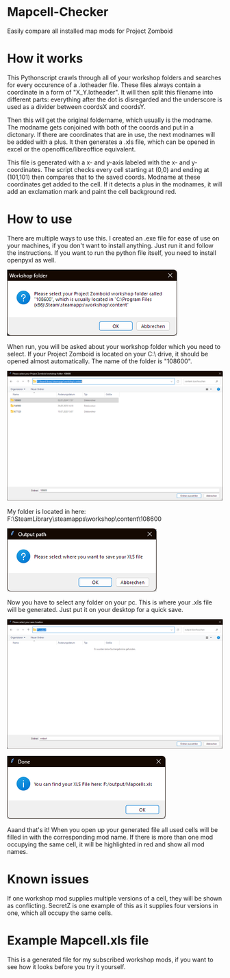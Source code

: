 # Mapcell-Checker
Easily compare all installed map mods for Project Zomboid
# How it works
This Pythonscript crawls through all of your workshop folders and searches for every occurence of a .lotheader file. These files always contain a coordinate in a form of "X_Y.lotheader". It will then split this filename into different parts: everything after the dot is disregarded and the underscore is used as a divider between coordsX and coordsY.

Then this will get the original foldername, which usually is the modname. The modname gets conjoined with both of the coords and put in a dictonary. If there are coordinates that are in use, the next modnames will be added with a plus.
It then generates a .xls file, which can be opened in excel or the openoffice/libreoffice equivalent.

This file is generated with a x- and y-axis labeled with the x- and y-coordinates. The script checks every cell starting at (0,0) and ending at (101,101) then compares that to the saved coords. Modname at these coordinates get added to the cell. If it detects a plus in the modnames, it will add an exclamation mark and paint the cell background red.
# How to use
There are multiple ways to use this.
I created an .exe file for ease of use on your machines, if you don't want to install anything. Just run it and follow the instructions.
If you want to run the python file itself, you need to install openpyxl as well.


![Folder selection](/assets/folder_select.png?raw=true "Folder selection")

When run, you will be asked about your workshop folder which you need to select. If your Project Zomboid is located on your C:\ drive, it should be opened almost automatically. The name of the folder is "108600".

![Workshop folder](/assets/workshop_folder.png?raw=true "Workshop folder")

My folder is located in here: F:\SteamLibrary\steamapps\workshop\content\108600

![Output path](/assets/output_path.png?raw=true "Output path")

Now you have to select any folder on your pc. This is where your .xls file will be generated. Just put it on your desktop for a quick save.

![Output folder](/assets/output_folder.png?raw=true "Output folder")

![Done](/assets/done.png?raw=true "Finished")

Aaand that's it! When you open up your generated file all used cells will be filled in with the corresponding mod name. If there is more than one mod occupying the same cell, it will be highlighted in red and show all mod names.

# Known issues
If one workshop mod supplies multiple versions of a cell, they will be shown as conflicting. SecretZ is one example of this as it supplies four versions in one, which all occupy the same cells.
# Example Mapcell.xls file
This is a generated file for my subscribed workshop mods, if you want to see how it looks before you try it yourself.
